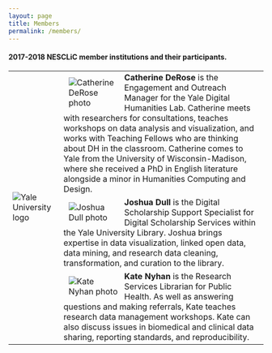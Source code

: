```yaml
---
layout: page
title: Members
permalink: /members/
---
```

#### 2017-2018 NESCLiC member institutions and their participants.

<table>
  <tr><td rowspan="3" width="20%"><img src="/home/images/yale.png" alt="Yale University logo"></td>
    <td><div style="width:100px;float:left;margin:10px"><img src="/home/images/CD100x100.png" alt="Catherine DeRose photo"></div><div><b>Catherine DeRose</b> is the Engagement and Outreach Manager for the Yale Digital Humanities Lab. Catherine meets with researchers for consultations, teaches workshops on data analysis and visualization, and works with Teaching Fellows who are thinking about DH in the classroom. Catherine comes to Yale from the University of Wisconsin-Madison, where she received a PhD in English literature alongside a minor in Humanities Computing and Design.</div></td></tr>
  <tr><td><div style="width:100px;float:left;margin:10px"><img src="/home/images/JD100x100.png" alt="Joshua Dull photo"></div><div><b>Joshua Dull</b> is the Digital Scholarship Support Specialist for Digital Scholarship Services within the Yale University Library. Joshua brings expertise in data visualization, linked open data, data mining, and research data cleaning, transformation, and curation to the library.</div></td></tr>
  <tr><td><div style="width:100px;float:left;margin:10px"><img src="/home/images/KN100x100.png" alt="Kate Nyhan photo"></div><div><b>Kate Nyhan</b> is the Research Services Librarian for Public Health. As well as answering questions and making referrals, Kate teaches research data management workshops. Kate can also discuss issues in biomedical and clinical data sharing, reporting standards, and reproducibility.</div></td></tr></table>
